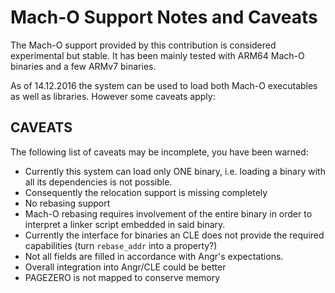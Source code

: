 # Mach-O Support Notes and Caveats

The Mach-O support provided by this contribution is considered experimental but stable. 
It has been mainly tested with ARM64 Mach-O binaries and a few ARMv7 binaries. 

As of 14.12.2016 the system can be used to load both Mach-O executables as well as libraries. 
However some caveats apply: 


## CAVEATS
The following list of caveats may be incomplete, you have been warned:

* Currently this system can load only ONE binary, i.e. loading a binary with all its dependencies is not possible.
 * Consequently the relocation support is missing completely
* No rebasing support
 * Mach-O rebasing requires involvement of the entire binary in order to interpret a linker script embedded in said binary. 
  * Currently the interface for binaries an CLE does not provide the required capabilities (turn `rebase_addr` into a property?)
* Not all fields are filled in accordance with Angr's expectations.
 * Overall integration into Angr/CLE could be better 
* PAGEZERO is not mapped to conserve memory

